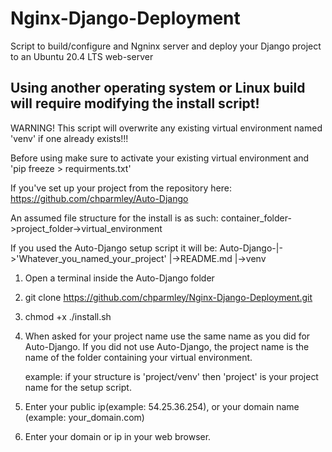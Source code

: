 # Nginx-Django-Deployment
Script to build/configure and Ngninx server and deploy your Django project to an Ubuntu 20.4 LTS web-server

Using another operating system or Linux build will require modifying the install script!
----------------------------------------------------------------------------------------

   WARNING! This script will overwrite any existing virtual environment named 'venv' if one already exists!!!

   Before using make sure to activate your existing virtual environment and 'pip freeze > requirments.txt'

If you've set up your project from the repository here:
https://github.com/chparmley/Auto-Django

   An assumed file structure for the install is as such:
            container_folder->project_folder->virtual_environment

If you used the Auto-Django setup script it will be:
Auto-Django-|->'Whatever_you_named_your_project'
            |->README.md
            |->venv


1. Open a terminal inside the Auto-Django folder 
2. git clone https://github.com/chparmley/Nginx-Django-Deployment.git
3. chmod +x ./install.sh
4. When asked for your project name use the same name as you did for Auto-Django.
   If you did not use Auto-Django, the project name is the name of the folder containing your
   virtual environment. 
   
   example: if your structure is 'project/venv' then 'project' is your project name for the setup script.

5. Enter your public ip(example: 54.25.36.254), or your domain name (example: your_domain.com)

6. Enter your domain or ip in your web browser.
